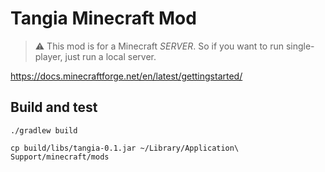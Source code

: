 # Tangia Minecraft Mod

> ⚠️ This mod is for a Minecraft *SERVER*. So if you want to run single-player, just run a local server.

https://docs.minecraftforge.net/en/latest/gettingstarted/

## Build and test

`./gradlew build`

`cp build/libs/tangia-0.1.jar ~/Library/Application\ Support/minecraft/mods`
